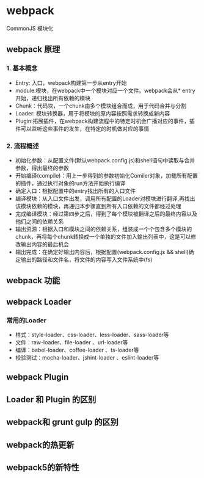 # webpack
CommonJS 模块化
## webpack 原理
### 1. 基本概念
* Entry: 入口，webpack构建第一步从entry开始
* module:模块，在webpack中一个模块对应一个文件。webpack会从* entry开始，递归找出所有依赖的模块
* Chunk：代码块，一个chunk由多个模块组合而成，用于代码合并与分割
* Loader: 模块转换器，用于将模块的原内容按照需求转换成新内容
* Plugin:拓展插件，在webpack构建流程中的特定时机会广播对应的事件，插件可以监听这些事件的发生，在特定的时机做对应的事情

### 2. 流程概述
* 初始化参数：从配置文件(默认webpack.config.js)和shell语句中读取与合并参数，得出最终的参数
* 开始编译(compile)：用上一步得到的参数初始化Comiler对象，加载所有配置的插件，通过执行对象的run方法开始执行编译
* 确定入口：根据配置中的entry找出所有的入口文件
* 编译模块：从入口文件出发，调用所有配置的Loader对模块进行翻译,再找出该模块依赖的模块，再递归本步骤直到所有入口依赖的文件都经过处理
* 完成编译模块：经过第四步之后，得到了每个模块被翻译之后的最终内容以及他们之间的依赖关系
* 输出资源：根据入口和模块之间的依赖关系，组装成一个个包含多个模块的chunk，再将每个chunk转换成一个单独的文件加入输出列表中，这是可以修改输出内容的最后机会
* 输出完成：在确定好输出内容后，根据配置(webpack.config.js && shell)确定输出的路径和文件名，将文件的内容写入文件系统中(fs)

## webpack 功能

## webpack Loader
### 常用的Loader
* 样式：style-loader、css-loader、less-loader、sass-loader等
* 文件：raw-loader、file-loader 、url-loader等
* 编译：babel-loader、coffee-loader 、ts-loader等
* 校验测试：mocha-loader、jshint-loader 、eslint-loader等
## webpack Plugin

## Loader 和 Plugin 的区别

## webpack和 grunt gulp 的区别

## webpack的热更新

## webpack5的新特性